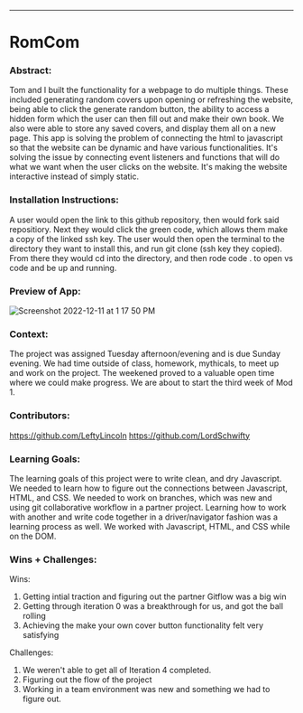 
______________________________________________________  

# RomCom  

### Abstract:
[//]: <> (Briefly describe what you built and its features. What problem is the app solving? How does this application solve that problem?)

Tom and I built the functionality for a webpage to do multiple things. These included generating random covers upon opening or refreshing the website, being able to click the generate random button, the ability to access a hidden form which the user can then fill out and make their own book. We also were able to store any saved covers, and display them all on a new page. This app is solving the problem of connecting the html to javascript so that the website can be dynamic and have various functionalities. It's solving the issue by connecting event listeners and functions that will do what we want when the user clicks on the website. It's making the website interactive instead of simply static.

### Installation Instructions:
[//]: <> (What steps does a person have to take to get your app cloned down and running?)

A user would open the link to this github repository, then would fork said repositiory. Next they would click the green code, which allows them make a copy of the linked ssh key. The user would then open the terminal to the directory they want to install this, and run git clone (ssh key they copied). From there they would cd into the directory, and then rode code . to open vs code and be up and running. 


### Preview of App:
[//]: <> (Provide ONE gif or screenshot of your application - choose the "coolest" piece of functionality to show off.)

![Screenshot 2022-12-11 at 1 17 50 PM](https://user-images.githubusercontent.com/116752855/206921603-3a5180d7-ed91-4587-a234-32f9ab214752.png)

### Context:
[//]: <> (Give some context for the project here. How long did you have to work on it? How far into the Turing program are you?)

The project was assigned Tuesday afternoon/evening and is due Sunday evening. We had time outside of class, homework, mythicals, to meet up and work on the project. The weekened proved to a valuable open time where we could make progress. We are about to start the third week of Mod 1. 

### Contributors:
[//]: <> (Who worked on this application? Link to their GitHubs.)

https://github.com/LeftyLincoln
https://github.com/LordSchwifty


### Learning Goals:
[//]: <> (What were the learning goals of this project? What tech did you work with?)

The learning goals of this project were to write clean, and dry Javascript. We needed to learn how to figure out the connections between Javascript, HTML, and CSS. We needed to work on branches, which was new and using git collaborative workflow in a partner project. Learning how to work with another and write code together in a driver/navigator fashion was a learning process as well. We worked with Javascript, HTML, and CSS while on the DOM.


### Wins + Challenges:
[//]: <> (What are 2-3 wins you have from this project? What were some challenges you faced - and how did you get over them?)

Wins: 
 1. Getting intial traction and figuring out the partner Gitflow was a big win
 2. Getting through iteration 0 was a breakthrough for us, and got the ball rolling
 3. Achieving the make your own cover button functionality felt very satisfying

Challenges:
 1. We weren't able to get all of Iteration 4 completed.
 2. Figuring out the flow of the project
 3. Working in a team environment was new and something we had to figure out.  